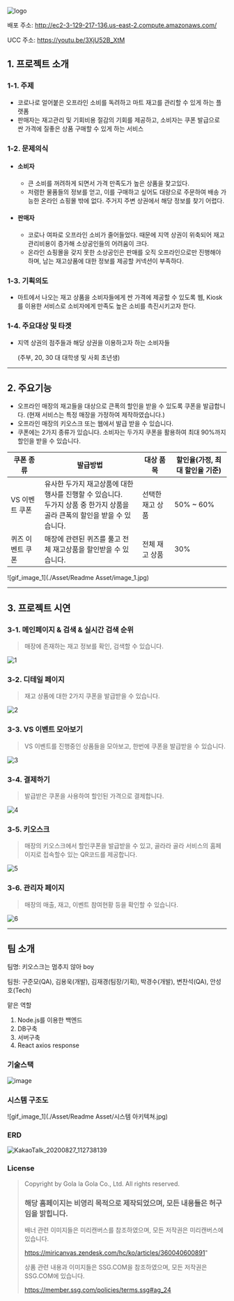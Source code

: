 ![logo](./Asset/Readme_Asset/logo.png)



배포 주소: http://ec2-3-129-217-136.us-east-2.compute.amazonaws.com/ 

UCC 주소: https://youtu.be/3XjU52B_XtM



## 1. 프로젝트 소개

### 1-1. 주제

- 코로나로 얼어붙은 오프라인 소비를 독려하고 마트 재고를 관리할 수 있게 하는 플랫폼
- 판매자는 재고관리 및 기회비용 절감의 기회를 제공하고, 소비자는 쿠폰 발급으로 싼 가격에 질좋은 상품 구매할 수 있게 하는 서비스



### 1-2. 문제의식

- #### 소비자

  - 큰 소비를 꺼려하게 되면서 가격 만족도가 높은 상품을 찾고있다.
  - 저렴한 물품들의 정보를 얻고, 이를 구매하고 싶어도 대량으로 주문하여 배송 가능한 온라인 쇼핑몰 밖에 없다. 주거지 주변 상권에서 해당 정보를 찾기 어렵다. 

- #### 판매자

  - 코로나 여파로 오프라인 소비가 줄어들었다. 때문에 지역 상권이 위축되어 재고관리비용이 증가해 소상공인들의 어려움이 크다.
  - 온라인 쇼핑몰을 갖지 못한 소상공인은 판매를 오직 오프라인으로만 진행해야 하며, 남는 재고상품에 대한 정보를 제공할 커넥션이 부족하다.

  

### 1-3. 기획의도

- 마트에서 나오는 재고 상품을 소비자들에게 싼 가격에 제공할 수 있도록 웹, Kiosk 를 이용한 서비스로 소비자에게 만족도 높은 소비를 촉진시키고자 한다.



### 1-4. 주요대상 및 타겟

- 지역 상권의 점주들과 해당 상권을 이용하고자 하는 소비자들

  (주부, 20, 30 대 대학생 및 사회 초년생)



----------



## 2. 주요기능

- 오프라인 매장의 재고들을 대상으로 큰폭의 할인을 받을 수 있도록 쿠폰을 발급합니다. (현재 서비스는 특정 매장을 가정하여 제작하였습니다.)
- 오프라인 매장의 키오스크 또는 웹에서 발급 받을 수 있습니다.
- 쿠폰에는 2가지 종류가 있습니다. 소비자는 두가지 쿠폰을 활용하여 최대 90%까지 할인을 받을 수 있습니다.

| 쿠폰 종류        | 발급방법                                                     | 대상 품목        | 할인율(가정, 최대 할인율 기준) |
| ---------------- | ------------------------------------------------------------ | ---------------- | ------------------------------ |
| VS 이벤트 쿠폰   | 유사한 두가지 재고상품에 대한 행사를 진행할 수 있습니다. <br />두가지 상품 중 한가지 상품을 골라 큰폭의 할인을 받을 수 있습니다. | 선택한 재고 상품 | 50% ~ 60%                      |
| 퀴즈 이벤트 쿠폰 | 매장에 관련된 퀴즈를 풀고 전체 재고상품을 할인받을 수 있습니다. | 전체 재고 상품   | 30%                            |

![gif_image_1](./Asset/Readme Asset/image_1.jpg)

-------------



## 3. 프로젝트 시연

### 3-1. 메인페이지 & 검색 & 실시간 검색 순위

> 매장에 존재하는 재고 정보를 확인, 검색할 수 있습니다.

![1](./Asset/Readme_Asset/1.gif)

### 3-2. 디테일 페이지

> 재고 상품에 대한 2가지 쿠폰을 발급받을 수 있습니다.

![2](./Asset/Readme_Asset/2.gif)

### 3-3. VS 이벤트 모아보기

> VS 이벤트를 진행중인 상품들을 모아보고, 한번에 쿠폰을 발급받을 수 있습니다.

![3](./Asset/Readme_Asset/3.gif)

### 3-4. 결제하기

> 발급받은 쿠폰을 사용하여 할인된 가격으로 결제합니다.

![4](./Asset/Readme_Asset/4.gif)

### 3-5. 키오스크

> 매장의 키오스크에서 할인쿠폰을 발급받을 수 있고, 골라라 골라 서비스의 홈페이지로 접속할수 있는 QR코드를 제공합니다.

![5](./Asset/Readme_Asset/5.gif)

### 3-6. 관리자 페이지

> 매장의 매출, 재고, 이벤트 참여현황 등을 확인할 수 있습니다.

![6](./Asset/Readme_Asset/6.gif)



----







## 팀 소개

팀명: 키오스크는 멈추지 않아 boy

팀원: 구준모(QA), 김용욱(개발), 김재경(팀장/기획), 박경수(개발), 변찬석(QA), 안성호(Tech)

맡은 역할

1. Node.js를 이용한 백엔드
2. DB구축
3. 서버구축
4. React axios response



### 기술스택

![image](https://user-images.githubusercontent.com/44697835/91255493-dbb35200-e79f-11ea-9180-a6dd1d5011bc.png)

### 시스템 구조도

![gif_image_1](./Asset/Readme Asset/시스템 아키텍쳐.jpg)

### ERD

![KakaoTalk_20200827_112738139](https://user-images.githubusercontent.com/44697835/91381643-da972900-e862-11ea-9500-649a7dd179de.png)



### 











### License

> Copyright by Gola la Gola Co., Ltd. All rights reserved.
>
> ### 해당 홈페이지는 비영리 목적으로 제작되었으며, 모든 내용들은 허구임을 밝힙니다.
>
> 배너 관련 이미지들은 미리캔버스를 참조하였으며, 모든 저작권은 미리캔버스에 있습니다. 
>
> https://miricanvas.zendesk.com/hc/ko/articles/360040600891"
>
> 상품 관련 내용과 이미지들은 SSG.COM을 참조하였으며, 모든 저작권은 SSG.COM에 있습니다.
>
>  https://member.ssg.com/policies/terms.ssg#ag_24